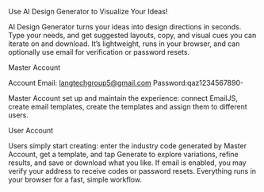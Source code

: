 Use AI Design Generator to Visualize Your Ideas!

AI Design Generator turns your ideas into design directions in seconds. Type your needs, and get suggested layouts, copy, and visual cues you can iterate on and download. It’s lightweight, runs in your browser, and can optionally use email for verification or password resets.

Master Account

Account Email: langtechgroup5@gmail.com
Password:qaz1234567890-

Master Account set up and maintain the experience: connect EmailJS, create email templates, create the templates and assign them to different users. 

User Account

Users simply start creating: enter the industry code generated by Master Account, get a template, and tap Generate to explore variations, refine results, and save or download what you like. If email is enabled, you may verify your address to receive codes or password resets. Everything runs in your browser for a fast, simple workflow.
